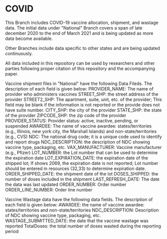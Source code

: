 # COVID
This Branch includes COVID-19 vaccine allocation, shipment, and wastage data. The initial data under "National" Branch covers a span of late december 2020 to the end of March 2021 and is being updated as more data become available. 

Other Branches include data specific to other states and are being updated continuously. 

All data included in this repository can be used by researchers and other parties following proper citation of this repository and the accompanying paper.

Vaccine shipment files in "National" have the following Data Fileds. The description of each field is given below:
PROVIDER_NAME:	The name of provider who administers vaccines
STREET_SHP:	the street address of the provider
STREET2_SHP:	The apartment, suite, unit, etc. of the provider; This field may be blank if the information is not reported or the provide does not have suite number. 
CITY_SHP:	the city of the provider
STATE_SHP:	the state of the provider
ZIPCODE_SHP: the zip code of the provider
PROVIDER_STATUS: Provider status: active, inactive, pending, or suspended
AWARDEE: The name of vaccine awardee: states/territories (e.g., Illinois, new york city, the Marshall Islands) and non-state/territories (e.g., CVS)
NDC: The	national drug code; it is a unique code used to identify and report drugs
NDC_DESCRIPTION: the description of NDC showing vaccine type, packaging, etc.
VAX_MANUFACTURER:	Vaccine manufacturer (e.g., Pfizer)
LOT_NUMBER:	the Lot number that can be used to determine the expiration date
LOT_EXPIRATION_DATE: the expiration date of the shipped lot; If shows 2069, the expiration date is not reported; Lot number should be entered in resources (32,33) to determine expiration date. 
ORDER_SHIPPED_DATE: the shipment date of the lot
DOSES_SHIPPED: the number of doses included in the shipment
LAST_REFRESH_DATE: The date the data was last updated
ORDER_NUMBER:	Order number
ORDER_LINE_NUMBER:	Order line number

Vaccine Wastage	data have the following data fields. The description of each field is given below: 
AWARDEE: the name of vaccine awardee: states/territories and non-state/territories
NDC_DESCRIPTION:	Description of NDC showing vaccine type, packaging, etc.
WASTAGE_SUBMITTED_DATE: the date that the vaccine wastage was reported
TotalDoses: the total number of doses wasted during the reporting period
